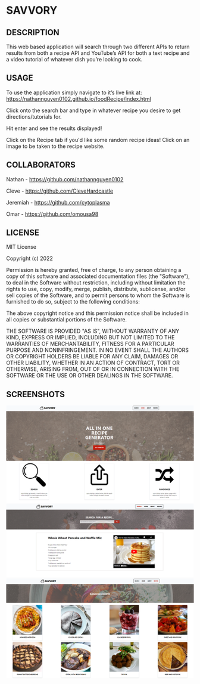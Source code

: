 # SAVVORY

## DESCRIPTION 

This web based application will search through two different APIs to return results from both a recipe API and YouTube’s API for both a text recipe and a video tutorial of whatever dish you’re looking to cook. 

## USAGE

To use the application simply navigate to it’s live link at: https://nathannguyen0102.github.io/foodRecipe/index.html

Click onto the search bar and type in whatever recipe you desire to get directions/tutorials for. 

Hit enter and see the results displayed!

Click on the Recipe tab if you'd like some random recipe ideas! Click on an image to be taken to the recipe website. 

## COLLABORATORS 

Nathan -  https://github.com/nathannguyen0102

Cleve - https://github.com/CleveHardcastle

Jeremiah - https://github.com/cytoplasma

Omar - https://github.com/omousa98

## LICENSE 

MIT License

Copyright (c) 2022

Permission is hereby granted, free of charge, to any person obtaining a copy
of this software and associated documentation files (the "Software"), to deal
in the Software without restriction, including without limitation the rights
to use, copy, modify, merge, publish, distribute, sublicense, and/or sell
copies of the Software, and to permit persons to whom the Software is
furnished to do so, subject to the following conditions:

The above copyright notice and this permission notice shall be included in all
copies or substantial portions of the Software.

THE SOFTWARE IS PROVIDED "AS IS", WITHOUT WARRANTY OF ANY KIND, EXPRESS OR
IMPLIED, INCLUDING BUT NOT LIMITED TO THE WARRANTIES OF MERCHANTABILITY,
FITNESS FOR A PARTICULAR PURPOSE AND NONINFRINGEMENT. IN NO EVENT SHALL THE
AUTHORS OR COPYRIGHT HOLDERS BE LIABLE FOR ANY CLAIM, DAMAGES OR OTHER
LIABILITY, WHETHER IN AN ACTION OF CONTRACT, TORT OR OTHERWISE, ARISING FROM,
OUT OF OR IN CONNECTION WITH THE SOFTWARE OR THE USE OR OTHER DEALINGS IN THE
SOFTWARE.

## SCREENSHOTS

<img src="1.PNG">
<img src="2.PNG">
<img src="4.PNG">
